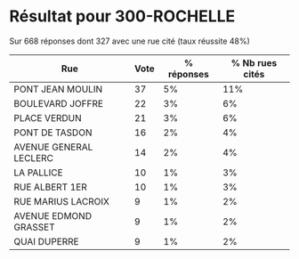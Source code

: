 # Résultat pour 300-ROCHELLE

Sur 668 réponses dont 327 avec une rue cité (taux réussite 48%)

| Rue | Vote | % réponses | % Nb rues cités|
|-----|------|------------|----------------|
| PONT JEAN MOULIN | 37 | 5% | 11%|
| BOULEVARD JOFFRE | 22 | 3% | 6%|
| PLACE VERDUN | 21 | 3% | 6%|
| PONT DE TASDON | 16 | 2% | 4%|
| AVENUE GENERAL LECLERC | 14 | 2% | 4%|
| LA PALLICE | 10 | 1% | 3%|
| RUE ALBERT 1ER | 10 | 1% | 3%|
| RUE MARIUS LACROIX | 9 | 1% | 2%|
| AVENUE EDMOND GRASSET | 9 | 1% | 2%|
| QUAI DUPERRE | 9 | 1% | 2%|
